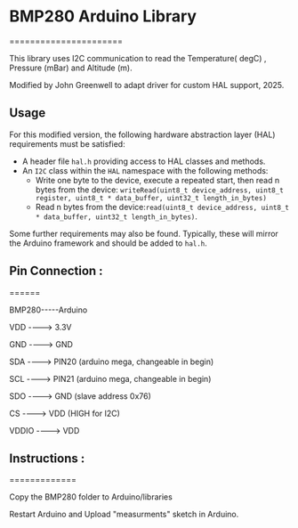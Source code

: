 # BMP280 Arduino Library
======================

This library uses I2C communication to read the Temperature( degC) , Pressure (mBar) and Altitude (m).

Modified by John Greenwell to adapt driver for custom HAL support, 2025.

## Usage

For this modified version, the following hardware abstraction layer (HAL) requirements must be satisfied:

* A header file `hal.h` providing access to HAL classes and methods.
* An `I2C` class within the `HAL` namespace with the following methods:
  - Write one byte to the device, execute a repeated start, then read n bytes from the device: `writeRead(uint8_t device_address, uint8_t register, uint8_t * data_buffer, uint32_t length_in_bytes)`
  - Read n bytes from the device:`read(uint8_t device_address, uint8_t * data_buffer, uint32_t length_in_bytes)`.

Some further requirements may also be found. Typically, these will mirror the Arduino framework and should be added to `hal.h`.

## Pin Connection : 
======

BMP280-----Arduino

VDD   ----> 3.3V

GND   ----> GND

SDA   ----> PIN20 (arduino mega, changeable in begin) 

SCL   ----> PIN21 (arduino mega, changeable in begin)

SDO   ----> GND   (slave address 0x76)

CS    ----> VDD   (HIGH for I2C)

VDDIO ----> VDD


## Instructions :
=============

Copy the BMP280 folder to Arduino/libraries

Restart Arduino and Upload "measurments" sketch in Arduino.




